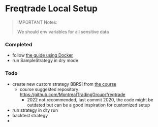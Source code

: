 # Freqtrade Local Setup

> IMPORTANT Notes: 
> 
> We should env variables for all sensitive data

### Completed
- follow [the guide using Docker](https://www.freqtrade.io/en/stable/docker_quickstart/) 
- run SampleStrategy in dry mode

### Todo
- create new custom strategy BBRSI from [the course](https://www.udemy.com/course/algorithmic-trading-in-python/) 
    - course suggested repository: https://github.com/MontrealTradingGroup/freqtrade
        - 2022 not recommended, last commit 2020, the code might be outdated but can be a good inspiration for customized setup
 - run strategy in dry run
 - backtest strategy
 - 